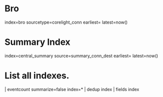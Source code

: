 # Bro

index=bro sourcetype=corelight_conn earliest= latest=now()

# Summary Index

index=central_summary source=summary_conn_dest earliest= latest=now()

# List all indexes.

| eventcount summarize=false index=* | dedup index | fields index
